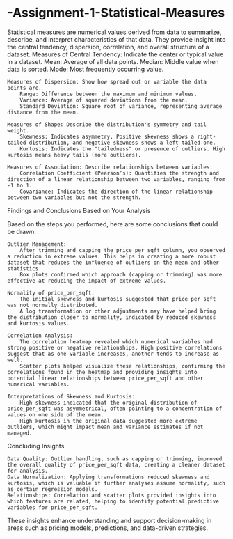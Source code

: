 # -Assignment-1-Statistical-Measures
Statistical measures are numerical values derived from data to summarize, describe, and interpret characteristics of that data. They provide insight into the central tendency, dispersion, correlation, and overall structure of a dataset. 
    Measures of Central Tendency: Indicate the center or typical value in a dataset.
        Mean: Average of all data points.
        Median: Middle value when data is sorted.
        Mode: Most frequently occurring value.

    Measures of Dispersion: Show how spread out or variable the data points are.
        Range: Difference between the maximum and minimum values.
        Variance: Average of squared deviations from the mean.
        Standard Deviation: Square root of variance, representing average distance from the mean.

    Measures of Shape: Describe the distribution's symmetry and tail weight.
        Skewness: Indicates asymmetry. Positive skewness shows a right-tailed distribution, and negative skewness shows a left-tailed one.
        Kurtosis: Indicates the "tailedness" or presence of outliers. High kurtosis means heavy tails (more outliers).

    Measures of Association: Describe relationships between variables.
        Correlation Coefficient (Pearson’s): Quantifies the strength and direction of a linear relationship between two variables, ranging from -1 to 1.
        Covariance: Indicates the direction of the linear relationship between two variables but not the strength.

Findings and Conclusions Based on Your Analysis

Based on the steps you performed, here are some conclusions that could be drawn:

    Outlier Management:
        After trimming and capping the price_per_sqft column, you observed a reduction in extreme values. This helps in creating a more robust dataset that reduces the influence of outliers on the mean and other statistics.
        Box plots confirmed which approach (capping or trimming) was more effective at reducing the impact of extreme values.

    Normality of price_per_sqft:
        The initial skewness and kurtosis suggested that price_per_sqft was not normally distributed.
        A log transformation or other adjustments may have helped bring the distribution closer to normality, indicated by reduced skewness and kurtosis values.

    Correlation Analysis:
        The correlation heatmap revealed which numerical variables had strong positive or negative relationships. High positive correlations suggest that as one variable increases, another tends to increase as well.
        Scatter plots helped visualize these relationships, confirming the correlations found in the heatmap and providing insights into potential linear relationships between price_per_sqft and other numerical variables.

    Interpretations of Skewness and Kurtosis:
        High skewness indicated that the original distribution of price_per_sqft was asymmetrical, often pointing to a concentration of values on one side of the mean.
        High kurtosis in the original data suggested more extreme outliers, which might impact mean and variance estimates if not managed.

Concluding Insights

    Data Quality: Outlier handling, such as capping or trimming, improved the overall quality of price_per_sqft data, creating a cleaner dataset for analysis.
    Data Normalization: Applying transformations reduced skewness and kurtosis, which is valuable if further analyses assume normality, such as certain regression models.
    Relationships: Correlation and scatter plots provided insights into which features are related, helping to identify potential predictive variables for price_per_sqft.

These insights enhance understanding and support decision-making in areas such as pricing models, predictions, and data-driven strategies.
